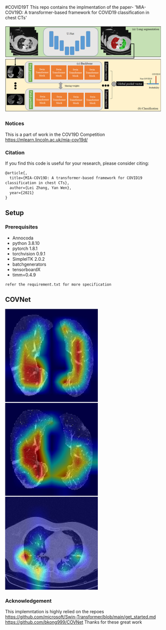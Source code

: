 #COVID19T
This repo contains the implmentation of the paper- 'MIA-COV19D: A transformer-based framework for COVID19 classification in chest CTs'

<img src="images/framework.png" width="600">


### Notices
This is a part of work in the COV19D Competition
https://mlearn.lincoln.ac.uk/mia-cov19d/
### Citation
If you find this code is useful for your research, please consider citing:
```
@article{,
  title={MIA-COV19D: A transformer-based framework for COVID19 classification in chest CTs},
  author={Lei Zhang, Yan Wen},
  year={2021}
}
```

## Setup
### Prerequisites
- Annocoda
- python 3.8.10
- pytorch 1.8.1
- torchvision 0.9.1
- SimpleITK 2.0.2
- batchgenerators
- tensorboardX
- timm=0.4.9
```
refer the requirement.txt for more specification 
```



## COVNet
<img src="images/demo.jpg" width="300"> <img src="images/demo1.jpg" width="300"> <img src="images/demo2.jpg" width="300">

### Acknowledgement 
This implemntation is highly relied on the repoes 
https://github.com/microsoft/Swin-Transformer/blob/main/get_started.md
https://github.com/bkong999/COVNet
Thanks for these great work
